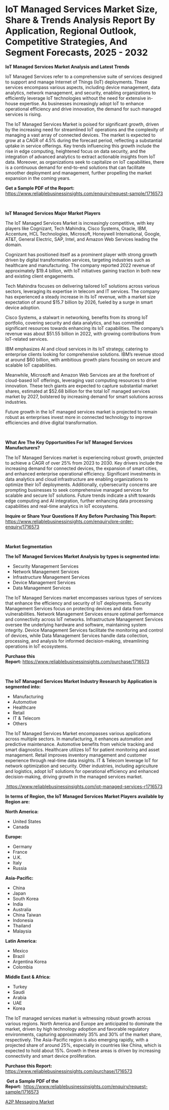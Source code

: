 <p><h1>IoT Managed Services Market Size, Share & Trends Analysis Report By Application, Regional Outlook, Competitive Strategies, And Segment Forecasts, 2025 - 2032</h1></p><p><strong>IoT Managed Services Market Analysis and Latest Trends</strong></p>
<p><p>IoT Managed Services refer to a comprehensive suite of services designed to support and manage Internet of Things (IoT) deployments. These services encompass various aspects, including device management, data analytics, network management, and security, enabling organizations to efficiently leverage IoT technologies without the need for extensive in-house expertise. As businesses increasingly adopt IoT to enhance operational efficiency and drive innovation, the demand for such managed services is rising.</p><p>The IoT Managed Services Market is poised for significant growth, driven by the increasing need for streamlined IoT operations and the complexity of managing a vast array of connected devices. The market is expected to grow at a CAGR of 4.5% during the forecast period, reflecting a substantial uptake in service offerings. Key trends influencing this growth include the rise in edge computing, heightened focus on data security, and the integration of advanced analytics to extract actionable insights from IoT data. Moreover, as organizations seek to capitalize on IoT capabilities, there is a continuous demand for end-to-end solutions that can facilitate smoother deployment and management, further propelling the market expansion in the coming years.</p></p>
<p><strong>Get a Sample PDF of the Report:&nbsp;</strong> <a href="https://www.reliablebusinessinsights.com/enquiry/request-sample/1716573?utm_campaign=1720&utm_medium=2&utm_source=Github&utm_content=ia&utm_term=15022025&utm_id=iot-managed-services">https://www.reliablebusinessinsights.com/enquiry/request-sample/1716573</a></p>
<p>&nbsp;</p>
<p><strong>IoT Managed Services Major Market Players</strong></p>
<p><p>The IoT Managed Services Market is increasingly competitive, with key players like Cognizant, Tech Mahindra, Cisco Systems, Oracle, IBM, Accenture, HCL Technologies, Microsoft, Honeywell International, Google, AT&T, General Electric, SAP, Intel, and Amazon Web Services leading the domain. </p><p>Cognizant has positioned itself as a prominent player with strong growth driven by digital transformation services, targeting industries such as healthcare and manufacturing. The company reported 2022 revenue of approximately $19.4 billion, with IoT initiatives gaining traction in both new and existing client engagements.</p><p>Tech Mahindra focuses on delivering tailored IoT solutions across various sectors, leveraging its expertise in telecom and IT services. The company has experienced a steady increase in its IoT revenue, with a market size expectation of around $15.7 billion by 2026, fueled by a surge in smart device adoption.</p><p>Cisco Systems, a stalwart in networking, benefits from its strong IoT portfolio, covering security and data analytics, and has committed significant resources towards enhancing its IoT capabilities. The company’s revenue was about $51.55 billion in 2022, with growing contributions from IoT-related services.</p><p>IBM emphasizes AI and cloud services in its IoT strategy, catering to enterprise clients looking for comprehensive solutions. IBM’s revenue stood at around $60 billion, with ambitious growth plans focusing on secure and scalable IoT capabilities.</p><p>Meanwhile, Microsoft and Amazon Web Services are at the forefront of cloud-based IoT offerings, leveraging vast computing resources to drive innovation. These tech giants are expected to capture substantial market shares, estimated at $52.68 billion for the total IoT managed services market by 2027, bolstered by increasing demand for smart solutions across industries.</p><p>Future growth in the IoT managed services market is projected to remain robust as enterprises invest more in connected technology to improve efficiencies and drive digital transformation.</p></p>
<p>&nbsp;</p>
<p><strong>What Are The Key Opportunities For IoT Managed Services Manufacturers?</strong></p>
<p><p>The IoT Managed Services market is experiencing robust growth, projected to achieve a CAGR of over 25% from 2023 to 2030. Key drivers include the increasing demand for connected devices, the expansion of smart cities, and enhanced enterprise operational efficiency. Significant investments in data analytics and cloud infrastructure are enabling organizations to optimize their IoT deployments. Additionally, cybersecurity concerns are prompting businesses to seek comprehensive managed services for scalable and secure IoT solutions. Future trends indicate a shift towards edge computing and AI integration, further enhancing data processing capabilities and real-time analytics in IoT ecosystems.</p></p>
<p><strong>Inquire or Share Your Questions If Any Before Purchasing This Report:</strong> <a href="https://www.reliablebusinessinsights.com/enquiry/pre-order-enquiry/1716573?utm_campaign=1720&utm_medium=2&utm_source=Github&utm_content=ia&utm_term=15022025&utm_id=iot-managed-services">https://www.reliablebusinessinsights.com/enquiry/pre-order-enquiry/1716573</a></p>
<p>&nbsp;</p>
<p><strong>Market Segmentation</strong></p>
<p><strong>The IoT Managed Services Market Analysis by types is segmented into:</strong></p>
<p><ul><li>Security Management Services</li><li>Network Management Services</li><li>Infrastructure Management Services</li><li>Device Management Services</li><li>Data Management Services</li></ul></p>
<p><p>The IoT Managed Services market encompasses various types of services that enhance the efficiency and security of IoT deployments. Security Management Services focus on protecting devices and data from vulnerabilities. Network Management Services ensure optimal performance and connectivity across IoT networks. Infrastructure Management Services oversee the underlying hardware and software, maintaining system integrity. Device Management Services facilitate the monitoring and control of devices, while Data Management Services handle data collection, processing, and analysis for informed decision-making, streamlining operations in IoT ecosystems.</p></p>
<p><strong>Purchase this Report:&nbsp;</strong><a href="https://www.reliablebusinessinsights.com/purchase/1716573?utm_campaign=1720&utm_medium=2&utm_source=Github&utm_content=ia&utm_term=15022025&utm_id=iot-managed-services">https://www.reliablebusinessinsights.com/purchase/1716573</a></p>
<p>&nbsp;</p>
<p><strong>The IoT Managed Services Market Industry Research by Application is segmented into:</strong></p>
<p><ul><li>Manufacturing</li><li>Automotive</li><li>Healthcare</li><li>Retail</li><li>IT & Telecom</li><li>Others</li></ul></p>
<p><p>The IoT Managed Services Market encompasses various applications across multiple sectors. In manufacturing, it enhances automation and predictive maintenance. Automotive benefits from vehicle tracking and smart diagnostics. Healthcare utilizes IoT for patient monitoring and asset management. Retail improves inventory management and customer experience through real-time data insights. IT & Telecom leverage IoT for network optimization and security. Other industries, including agriculture and logistics, adopt IoT solutions for operational efficiency and enhanced decision-making, driving growth in the managed services market.</p></p>
<p><a href="https://www.reliablebusinessinsights.com/iot-managed-services-r1716573?utm_campaign=1720&utm_medium=2&utm_source=Github&utm_content=ia&utm_term=15022025&utm_id=iot-managed-services">&nbsp;https://www.reliablebusinessinsights.com/iot-managed-services-r1716573</a></p>
<p><strong>In terms of Region, the IoT Managed Services Market Players available by Region are:</strong></p>
<p>
    <p> <strong> North America: </strong>
        <ul>
            <li>United States</li>
            <li>Canada</li>
        </ul>
        </p> 
    <p> <strong> Europe: </strong>
        <ul>
            <li>Germany</li>
            <li>France</li>
            <li>U.K.</li>
            <li>Italy</li>
            <li>Russia</li>
        </ul>
        </p> 
    <p> <strong> Asia-Pacific: </strong>
        <ul>
            <li>China</li>
            <li>Japan</li>
            <li>South Korea</li>
            <li>India</li>
            <li>Australia</li>
            <li>China Taiwan</li>
            <li>Indonesia</li>
            <li>Thailand</li>
            <li>Malaysia</li>
        </ul>
        </p> 
    <p> <strong> Latin America: </strong>
        <ul>
            <li>Mexico</li>
            <li>Brazil</li>
            <li>Argentina Korea</li>
            <li>Colombia</li>
        </ul>
        </p> 
    <p> <strong> Middle East & Africa: </strong>
        <ul>
            <li>Turkey</li>
            <li>Saudi</li>
            <li>Arabia</li>
            <li>UAE</li>
            <li>Korea</li>
        </ul>
    </p>
    </p>
<p><p>The IoT managed services market is witnessing robust growth across various regions. North America and Europe are anticipated to dominate the market, driven by high technology adoption and favorable regulatory environments, capturing approximately 35% and 30% of the market share, respectively. The Asia-Pacific region is also emerging rapidly, with a projected share of around 25%, especially in countries like China, which is expected to hold about 15%. Growth in these areas is driven by increasing connectivity and smart device proliferation.</p></p>
<p><strong>Purchase this Report: </strong><a href="https://www.reliablebusinessinsights.com/purchase/1716573?utm_campaign=1720&utm_medium=2&utm_source=Github&utm_content=ia&utm_term=15022025&utm_id=iot-managed-services">https://www.reliablebusinessinsights.com/purchase/1716573</a></p>
<p>&nbsp;<strong>Get a Sample PDF of the Report:&nbsp;&nbsp;</strong><a href="https://www.reliablebusinessinsights.com/enquiry/request-sample/1716573?utm_campaign=1720&utm_medium=2&utm_source=Github&utm_content=ia&utm_term=15022025&utm_id=iot-managed-services">https://www.reliablebusinessinsights.com/enquiry/request-sample/1716573</a></p>
<p><strong></strong></p>
<p><p><a href="https://github.com/marlanamarvn/Market-Research-Report-List-1/blob/main/a2p-messaging-market.md?utm_campaign=1720&utm_medium=2&utm_source=Github&utm_content=ia&utm_term=15022025&utm_id=iot-managed-services">A2P Messaging Market</a></p></p>